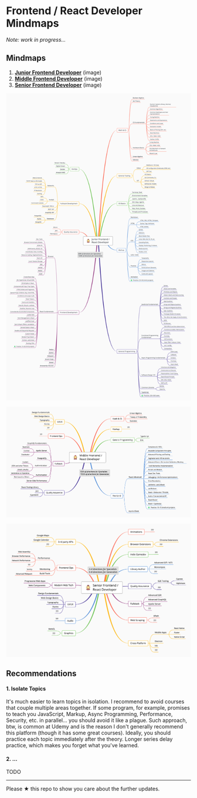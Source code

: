 # Frontend / React Developer Mindmaps 
 
*Note: work in progress...*

## Mindmaps

1. [**Junior Frontend Developer**](junior.png?raw=true) (image)
2. [**Middle Frontend Developer**](middle.png?raw=true) (image)
3. [**Senior Frontend Developer**](senior.png?raw=true) (image)



![Mindmap](./junior.png)

![Mindmap](./middle.png)

![Mindmap](./senior.png)



## Recommendations

#### 1. Isolate Topics

It's much easier to learn topics in isolation. I recommend to avoid courses that couple multiple areas together.
If some program, for example, promises to teach you JavaScript, Markup, Async Programming, Performance, Security, etc.
in parallel... you should avoid it like a plague. Such approach, btw, is common at Udemy and is the reason I don't generally 
recommend this platform (though it has some great courses). Ideally, you should practice each topic immediately 
after the theory. Longer series delay practice, which makes you forget what you've learned.

#### 2. ...

TODO

---

Please ★ this repo to show you care about the further updates.
